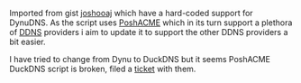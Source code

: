 Imported from gist [joshooaj](https://gist.github.com/joshooaj/8dc5408b9e2aa077a6330d342a1e19ef) which have a hard-coded support for DynuDNS.
As the script uses [PoshACME](https://poshac.me/docs/latest/) which in its turn support a plethora of [DDNS](https://poshac.me/docs/latest/Plugins/) providers i aim to update it to support the other DDNS providers a bit easier.

I have tried to change from Dynu to DuckDNS but it seems PoshACME DuckDNS script is broken, filed a [ticket](https://github.com/rmbolger/Posh-ACME/issues/575) with them.
